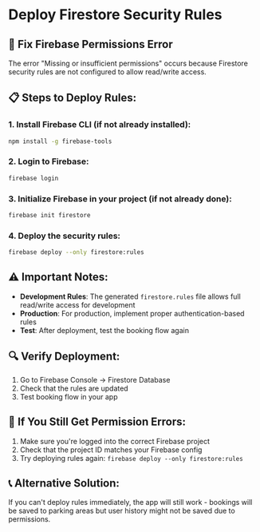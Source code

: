 # Deploy Firestore Security Rules

## 🔧 Fix Firebase Permissions Error

The error "Missing or insufficient permissions" occurs because Firestore security rules are not configured to allow read/write access.

## 📋 Steps to Deploy Rules:

### 1. Install Firebase CLI (if not already installed):

```bash
npm install -g firebase-tools
```

### 2. Login to Firebase:

```bash
firebase login
```

### 3. Initialize Firebase in your project (if not already done):

```bash
firebase init firestore
```

### 4. Deploy the security rules:

```bash
firebase deploy --only firestore:rules
```

## ⚠️ Important Notes:

- **Development Rules**: The generated `firestore.rules` file allows full read/write access for development
- **Production**: For production, implement proper authentication-based rules
- **Test**: After deployment, test the booking flow again

## 🔍 Verify Deployment:

1. Go to Firebase Console → Firestore Database
2. Check that the rules are updated
3. Test booking flow in your app

## 🚨 If You Still Get Permission Errors:

1. Make sure you're logged into the correct Firebase project
2. Check that the project ID matches your Firebase config
3. Try deploying rules again: `firebase deploy --only firestore:rules`

## 📞 Alternative Solution:

If you can't deploy rules immediately, the app will still work - bookings will be saved to parking areas but user history might not be saved due to permissions.
